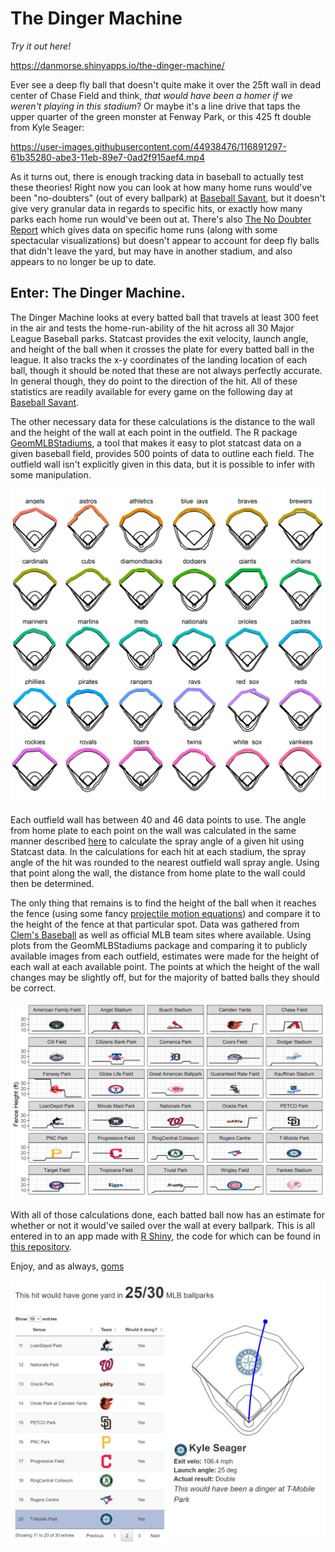 # The Dinger Machine

_Try it out here!_

https://danmorse.shinyapps.io/the-dinger-machine/

Ever see a deep fly ball that doesn't quite make it over the 25ft wall in dead center of Chase Field and think, _that would have been a homer if we weren't playing in this stadium_? Or maybe it's a line drive that taps the upper quarter of the green monster at Fenway Park, or this 425 ft double from Kyle Seager:

https://user-images.githubusercontent.com/44938476/116891297-61b35280-abe3-11eb-89e7-0ad2f915aef4.mp4

As it turns out, there is enough tracking data in baseball to actually test these theories! Right now you can look at how many home runs would've been "no-doubters" (out of every ballpark) at [Baseball Savant](https://baseballsavant.mlb.com/leaderboard/home-runs), but it doesn't give very granular data in regards to specific hits, or exactly how many parks each home run would've been out at. There's also [The No Doubter Report](https://thedataface.com/2019/09/sports/no-doubter-report) which gives data on specific home runs (along with some spectacular visualizations) but doesn't appear to account for deep fly balls that didn't leave the yard, but may have in another stadium, and also appears to no longer be up to date.

## Enter: The Dinger Machine.

The Dinger Machine looks at every batted ball that travels at least 300 feet in the air and tests the home-run-ability of the hit across all 30 Major League Baseball parks. Statcast provides the exit velocity, launch angle, and height of the ball when it crosses the plate for every batted ball in the league. It also tracks the x-y coordinates of the landing location of each ball, though it should be noted that these are not always perfectly accurate. In general though, they do point to the direction of the hit. All of these statistics are readily available for every game on the following day at [Baseball Savant](https://baseballsavant.mlb.com/statcast_search).

The other necessary data for these calculations is the distance to the wall and the height of the wall at each point in the outfield. The R package [GeomMLBStadiums](https://github.com/bdilday/GeomMLBStadiums), a tool that makes it easy to plot statcast data on a given baseball field, provides 500 points of data to outline each field. The outfield wall isn't explicitly given in this data, but it is possible to infer with some manipulation.

![outifeld_wall_plots](https://github.com/danmorse314/dinger-machine/blob/main/images/outfield_walls.png)

Each outfield wall has between 40 and 46 data points to use. The angle from home plate to each point on the wall was calculated in the same manner described [here](https://tht.fangraphs.com/research-notebook-new-format-for-statcast-data-export-at-baseball-savant/) to calculate the spray angle of a given hit using Statcast data. In the calculations for each hit at each stadium, the spray angle of the hit was rounded to the nearest outfield wall spray angle. Using that point along the wall, the distance from home plate to the wall could then be determined.

The only thing that remains is to find the height of the ball when it reaches the fence (using some fancy [projectile motion equations](https://www.omnicalculator.com/physics/projectile-motion#projectile-motion-equations)) and compare it to the height of the fence at that particular spot. Data was gathered from [Clem's Baseball](http://www.andrewclem.com/Baseball/Stadium_statistics.html) as well as official MLB team sites where available. Using plots from the GeomMLBStadiums package and comparing it to publicly available images from each outfield, estimates were made for the height of each wall at each available point. The points at which the height of the wall changes may be slightly off, but for the majority of batted balls they should be correct.

![fence_heights](https://github.com/danmorse314/dinger-machine/blob/main/images/fence_heights.png)

With all of those calculations done, each batted ball now has an estimate for whether or not it would've sailed over the wall at every ballpark. This is all entered in to an app made with [R Shiny](https://github.com/rstudio/shiny), the code for which can be found in [this repository](https://github.com/danmorse314/dinger-machine/).

Enjoy, and as always, [goms](https://www.youtube.com/watch?v=TIgK56cAjfY)

![seager_double](https://github.com/danmorse314/dinger-machine/blob/main/images/seager_double.png)

